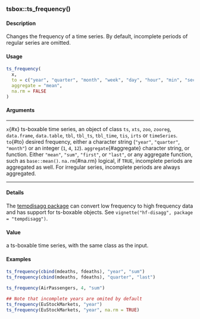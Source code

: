 ### tsbox::ts_frequency()

#### Description

Changes the frequency of a time series. By default, incomplete periods
of regular series are omitted.

#### Usage

``` R
ts_frequency(
  x,
  to = c("year", "quarter", "month", "week", "day", "hour", "min", "sec"),
  aggregate = "mean",
  na.rm = FALSE
)
```

#### Arguments

  ------------------------- ------------------------------------------------------------------------------------------------------------------------------------------------------------------
  `x`{#x}                   ts-boxable time series, an object of class `ts`, `xts`, `zoo`, `zooreg`, `data.frame`, `data.table`, `tbl`, `tbl_ts`, `tbl_time`, `tis`, `irts` or `timeSeries`.
  `to`{#to}                 desired frequency, either a character string (`"year"`, `"quarter"`, `"month"`) or an integer (`1`, `4`, `12`).
  `aggregate`{#aggregate}   character string, or function. Either `"mean"`, `"sum"`, `"first"`, or `"last"`, or any aggregate function, such as `base::mean()`.
  `na.rm`{#na.rm}           logical, if `TRUE`, incomplete periods are aggregated as well. For irregular series, incomplete periods are always aggregated.
  ------------------------- ------------------------------------------------------------------------------------------------------------------------------------------------------------------

#### Details

The [tempdisagg package](https://CRAN.R-project.org/package=tempdisagg)
can convert low frequency to high frequency data and has support for
ts-boxable objects. See `vignette("hf-disagg", package = "tempdisagg")`.

#### Value

a ts-boxable time series, with the same class as the input.

#### Examples

``` R
ts_frequency(cbind(mdeaths, fdeaths), "year", "sum")
ts_frequency(cbind(mdeaths, fdeaths), "quarter", "last")

ts_frequency(AirPassengers, 4, "sum")

## Note that incomplete years are omited by default
ts_frequency(EuStockMarkets, "year")
ts_frequency(EuStockMarkets, "year", na.rm = TRUE)
```

